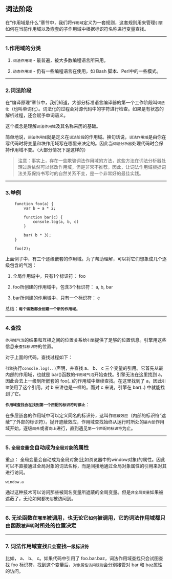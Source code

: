 ## 词法阶段

在“作用域是什么”章节中，我们将`作用域`定义为一套规则，这套规则用来管理`引擎`如何在当前作用域以及嵌套的子作用域中根据标识符名称进行变量查找。

-------------------------------------------------------------

### 1.作用域的分类

1. `词法作用域` - 最普遍，被大多数编程语言所采用。

2. `动态作用域` - 仍有一些编程语言在使用，如 Bash 脚本、Perl中的一些模式。

-----------------------------------------------------------------

### 2.词法阶段

在“编译原理”章节中，我们知道，大部分标准语言编译器的第一个工作阶段叫`词法化`（也叫单词化）。词法化的过程会对源代码中的字符进行检查。如果是有状态的解析过程，还会赋予单词语义。

这个概念是理解`词法作用域`及其名称来历的基础。

简单地说，`词法作用域`就是定义在`词法阶段`的作用域。换句话说，`词法作用域`是由你在写代码时将变量和块作用域写在哪里来决定的。因此当`词法分析器`处理代码时会保持作用域不变。（大部分情况下是这样的）

> 注意：事实上，存在一些欺骗词法作用域的方法，这些方法在词法分析器处理过后依然可以修改作用域，但是非常不推荐。因此，让词法作用域根据词法关系保持书写时的自然关系不变，是一个非常好的最佳实践。

---------------------------------------------------------------

### 3.举例

```
	function foo(a) {
		var b = a * 2;
		
		function bar(c) {
			console.log(a, b, c)
		}
		
		bar( b * 3);
	}
	
	foo(2);
```

上面例子中，有三个逐级嵌套的作用域。为了帮助理解，可以将它们想象成几个逐级包含的气泡：

1. 全局作用域中，只有1个标识符： foo

2. foo所创建的作用域中，包含3个标识符： a, b, bar

3. bar所创建的作用域中，只有一个标识符： c


总结：**`每个函数都会创建一个新的作用域`**。

-----------------------------------------------------------------

### 4.查找

`作用域气泡`的结果和互相之间的位置关系给`引擎`提供了足够的位置信息。引擎用这些信息来`查找标识符`的位置。


对于上面的代码，查找过程如下：
		
`引擎`执行`console.log(..)`声明，并查找 a、 b、 c 三个变量的引用。它首先从最内部的作用域，也就是 bar()函数的`作用域气泡`开始查找。引擎无法在这里找到 a，因此会去上一级到所嵌套的 foo(..)的作用域中继续查找。在这里找到了 a，因此`引擎`使用了这个引用。对 b 来讲也是一样的。而对 c 来说，引擎在 bar(..) 中就能找到了它。


**`作用域查找会在找到第一个匹配的标识符时停止`**：

在多层嵌套的作用域中可以定义同名的标识符，这叫作`遮蔽效应`（内部的标识符“遮蔽”了外部的标识符）。抛开遮蔽效应，作用域查找始终从运行时所处的`最内部`作用域开始，逐级`向外`或者`向上`进行，直到遇见`第一个匹配的标识符`为止。

----------------------------------------------------------------

### 5. `全局变量`会自动成为`全局对象`的属性

重点： 全局变量会自动成为全局对象(比如浏览器中的window对象)的属性。因此可以不直接通过全局对象的词法名称，而是间接地通过全局对象属性的引用来对其进行访问。

	window.a
	
通过这种技术可以访问那些被同名变量所遮蔽的全局变量。但是`非全局变量`如果被遮蔽了，无论如何都`无法`被访问到。	

----------------------------------------------------------------

### 6. 无论函数在`哪里`被调用，也无论它`如何`被调用，它的词法作用域都只由函数`被声明`时所处的位置决定

----------------------------------------------------------------

### 7. 词法作用域查找`只会`查找`一级标识符`

比如， a、 b、 c。如果代码中引用了 foo.bar.baz，词法作用域查找只会试图查找 foo 标识符，找到这个变量后，`对象属性访问规则`会分别接管对 bar 和 baz属性的访问。


